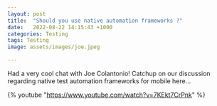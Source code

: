```yaml
---
layout: post
title:  "Should you use native automation frameworks ?"
date:   2022-08-22 14:15:43 +1000
categories: Testing
tags: Testing
image: assets/images/joe.jpeg

---
```


Had a very cool chat with Joe Colantonio! Catchup on our discussion regarding native test automation frameworks for mobile here...

{% youtube "https://www.youtube.com/watch?v=7KEkt7CrPnk" %}
